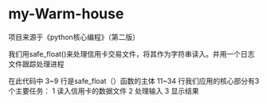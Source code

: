 # my-Warm-house
项目来源于《python核心编程》（第二版）

我们用safe_float()来处理信用卡交易文件，将其作为字符串读入。并用一个日志文件跟踪处理进程

在此代码中
3~9 行是safe_float（）函数的主体
11~34 行我们应用的核心部分有3个主要任务：
 1 读入信用卡的数据文件
 2 处理输入
 3 显示结果
